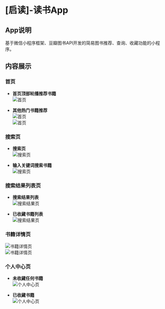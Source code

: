# [启读]-读书App

## App说明

基于微信小程序框架、豆瓣图书API开发的简易图书推荐、查询、收藏功能的小程序。

## 内容展示

### 首页

* __首页顶部轮播推荐书籍__  
![首页](http://www.zjresume.com/webimg/qidu/index01.png)  

* __其他热门书籍推荐__  
![首页](http://www.zjresume.com/webimg/qidu/index02.png)  
![首页](http://www.zjresume.com/webimg/qidu/index03.png)  

### 搜索页
* __搜索页__  
![搜索页](http://www.zjresume.com/webimg/qidu/search01.png)  

* __输入关键词搜索书籍__  
![搜索页](http://www.zjresume.com/webimg/qidu/search02.png)  


### 搜索结果列表页

* __搜索结果列表__  
![搜索结果页](http://www.zjresume.com/webimg/qidu/detaillist.png)  

* __已收藏书籍列表__  
![搜索结果页](http://www.zjresume.com/webimg/qidu/collectedlist.png)  

### 书籍详情页  
![书籍详情页](http://www.zjresume.com/webimg/qidu/detail01.png)  
![书籍详情页](http://www.zjresume.com/webimg/qidu/detail02.png)  

### 个人中心页

* __未收藏任何书籍__  
![个人中心页](http://www.zjresume.com/webimg/qidu/collected01.png)  

* __已收藏书籍__   
![个人中心页](http://www.zjresume.com/webimg/qidu/collected02.png)  